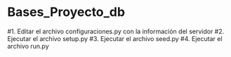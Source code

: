 # Bases_Proyecto_db
#1. Editar el archivo configuraciones.py con la información del servidor
#2. Ejecutar el archivo setup.py
#3. Ejecutar el archivo seed.py
#4. Ejecutar el archivo run.py